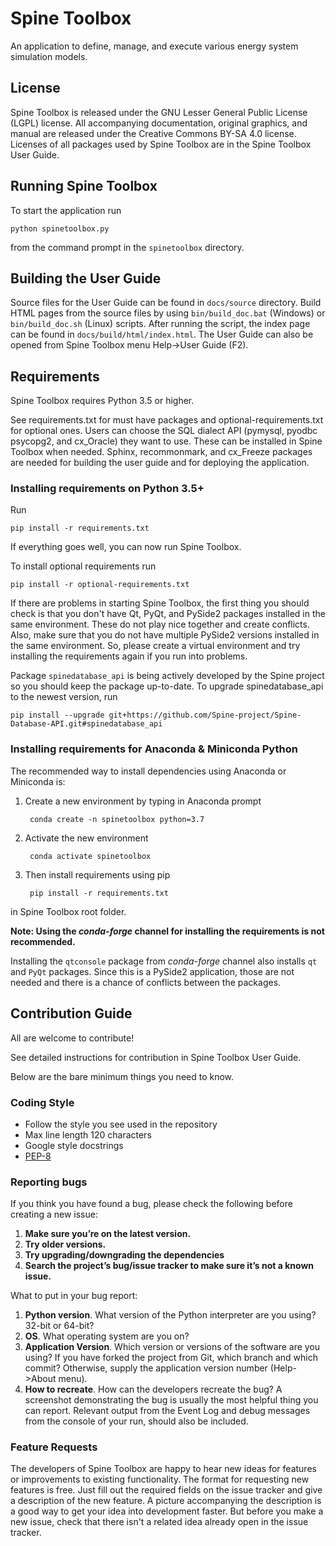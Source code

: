 # Spine Toolbox

An application to define, manage, and execute various energy system simulation models.

## License

Spine Toolbox is released under the GNU Lesser General Public License (LGPL) license. All accompanying
documentation, original graphics, and manual are released under the Creative Commons BY-SA 4.0 license.
Licenses of all packages used by Spine Toolbox are in the Spine Toolbox User Guide.

## Running Spine Toolbox

To start the application run

    python spinetoolbox.py

from the command prompt in the `spinetoolbox` directory.

## Building the User Guide
Source files for the User Guide can be found in ``docs/source`` directory. Build HTML pages from the source files 
by using ``bin/build_doc.bat`` (Windows) or ``bin/build_doc.sh`` (Linux) scripts. After running the script, the 
index page can be found in ``docs/build/html/index.html``. The User Guide can also be opened from Spine Toolbox 
menu Help->User Guide (F2).

## Requirements

Spine Toolbox requires Python 3.5 or higher.

See requirements.txt for must have packages and optional-requirements.txt for optional ones. Users can 
choose the SQL dialect API (pymysql, pyodbc psycopg2, and cx_Oracle) they want to use. These can 
be installed in Spine Toolbox when needed. Sphinx, recommonmark, and cx_Freeze packages 
are needed for building the user guide and for deploying the application.

### Installing requirements on Python 3.5+

Run

    pip install -r requirements.txt

If everything goes well, you can now run Spine Toolbox.

To install optional requirements run

    pip install -r optional-requirements.txt

If there are problems in starting Spine Toolbox, the first thing you should check is that you 
don't have Qt, PyQt, and PySide2 packages installed in the same environment. These do not play 
nice together and create conflicts. Also, make sure that you do not have multiple PySide2 versions
installed in the same environment. So, please create a virtual environment and try installing 
the requirements again if you run into problems.

Package `spinedatabase_api` is being actively developed by the Spine project so you should keep 
the package up-to-date. To upgrade spinedatabase_api to the newest version, run

    pip install --upgrade git+https://github.com/Spine-project/Spine-Database-API.git#spinedatabase_api

### Installing requirements for Anaconda & Miniconda Python

The recommended way to install dependencies using Anaconda or Miniconda is:

1. Create a new environment by typing in Anaconda prompt

        conda create -n spinetoolbox python=3.7

2. Activate the new environment

        conda activate spinetoolbox

3. Then install requirements using pip

        pip install -r requirements.txt

in Spine Toolbox root folder.

**Note: Using the *conda-forge* channel for installing the requirements is not recommended.**

Installing the `qtconsole` package from *conda-forge* channel also
installs `qt` and `PyQt` packages. Since this is a PySide2 application, those are 
not needed and there is a chance of conflicts between the packages.

## Contribution Guide

All are welcome to contribute!

See detailed instructions for contribution in Spine Toolbox User Guide.

Below are the bare minimum things you need to know.

### Coding Style
- Follow the style you see used in the repository
- Max line length 120 characters
- Google style docstrings
- [PEP-8](https://www.python.org/dev/peps/pep-0008/)

### Reporting bugs
If you think you have found a bug, please check the following before creating a new issue:
1. **Make sure you’re on the latest version.** 
2. **Try older versions.**
3. **Try upgrading/downgrading the dependencies**
4. **Search the project’s bug/issue tracker to make sure it’s not a known issue.**

What to put in your bug report:
1. **Python version**. What version of the Python interpreter are you using? 32-bit or 64-bit?
2. **OS**. What operating system are you on?
3. **Application Version**. Which version or versions of the software are you using? If you have forked the project from Git,
   which branch and which commit? Otherwise, supply the application version number (Help->About menu).
4. **How to recreate**. How can the developers recreate the bug? A screenshot demonstrating the bug is usually the most 
   helpful thing you can report. Relevant output from the Event Log and debug messages from the console 
   of your run, should also be included.

### Feature Requests
The developers of Spine Toolbox are happy to hear new ideas for features or improvements to existing functionality.
The format for requesting new features is free. Just fill out the required fields on the issue tracker and give a
description of the new feature. A picture accompanying the description is a good way to get your idea into development
faster. But before you make a new issue, check that there isn't a related idea already open in the issue tracker.
